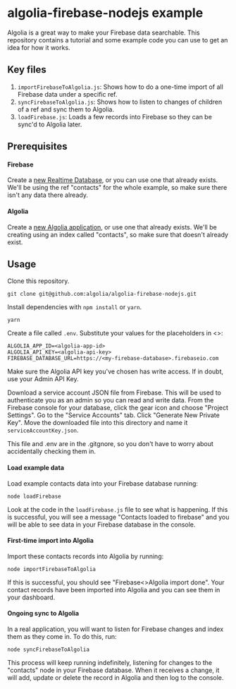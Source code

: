 # algolia-firebase-nodejs example

Algolia is a great way to make your Firebase data searchable. This repository contains a tutorial and some example code you can use to get an idea for how it works.

## Key files

1. `importFirebaseToAlgolia.js`: Shows how to do a one-time import of all Firebase data under a specific ref.
1. `syncFirebaseToAlgolia.js`: Shows how to listen to changes of children of a ref and sync them to Algolia.
1. `loadFirebase.js`: Loads a few records into Firebase so they can be sync'd to Algolia later.

## Prerequisites

#### Firebase

Create a [new Realtime Database](https://console.firebase.google.com), or you can use one that already exists. We'll be using the ref "contacts" for the whole example, so make sure there isn't any data there already.

#### Algolia

Create a [new Algolia application](https://www.algolia.com/manage/applications), or use one that already exists. We'll be creating using an index called "contacts", so make sure that doesn't already exist.

## Usage

Clone this repository.

```
git clone git@github.com:algolia/algolia-firebase-nodejs.git
```

Install dependencies with `npm install` or `yarn`.

```
yarn
```

Create a file called `.env`. Substitute your values for the placeholders in <>:

``` shell
ALGOLIA_APP_ID=<algolia-app-id>
ALGOLIA_API_KEY=<algolia-api-key>
FIREBASE_DATABASE_URL=https://<my-firebase-database>.firebaseio.com
```

Make sure the Algolia API key you've chosen has write access. If in doubt, use your Admin API Key.

Download a service account JSON file from Firebase. This will be used to authenticate you as an admin so you can read and write data. From the Firebase console for your database, click the gear icon and choose "Project Settings". Go to the "Service Accounts" tab. Click "Generate New Private Key". Move the downloaded file into this directory and name it `serviceAccountKey.json`.

This file and .env are in the .gitgnore, so you don't have to worry about accidentally checking them in.

#### Load example data

Load example contacts data into your Firebase database running:

```
node loadFirebase
```

Look at the code in the `loadFirebase.js` file to see what is happening. If this is successful, you will see a message "Contacts loaded to firebase" and you will be able to see data in your Firebase database in the console.

#### First-time import into Algolia

Import these contacts records into Algolia by running:

```
node importFirebaseToAlgolia
```

If this is successful, you should see "Firebase<>Algolia import done". Your contact records have been imported into Algolia and you can see them in your dashboard.

#### Ongoing sync to Algolia

In a real application, you will want to listen for Firebase changes and index them as they come in. To do this, run:

```
node syncFirebaseToAlgolia
```

This process will keep running indefinitely, listening for changes to the "contacts" node in your Firebase database. When it receives a change, it will add, update or delete the record in Algolia and then log to the console.
